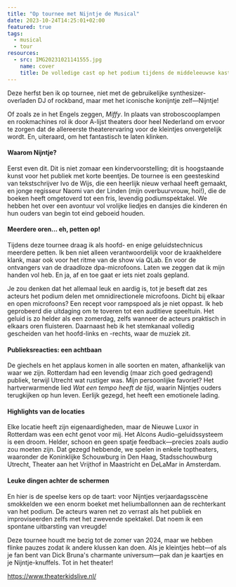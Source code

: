 ```yaml
---
title: "Op tournee met Nijntje de Musical"
date: 2023-10-24T14:25:01+02:00
featured: true
tags:
  - musical
  - tour
resources:
  - src: IMG20231021141555.jpg
    name: cover
    title: De volledige cast op het podium tijdens de middeleeuwse kasteelscène
---
```

Deze herfst ben ik op tournee, niet met de gebruikelijke synthesizer-overladen DJ of rockband, maar met het iconische konijntje zelf—Nijntje!
<!--more-->
Of zoals ze in het Engels zeggen, _Miffy_. In plaats van stroboscooplampen en rookmachines rol ik door A-lijst theaters door heel Nederland om ervoor te zorgen dat de allereerste theaterervaring voor de kleintjes onvergetelijk wordt. En, uiteraard, om het fantastisch te laten klinken.

#### Waarom Nijntje?

Eerst even dit. Dit is niet zomaar een kindervoorstelling; dit is hoogstaande kunst voor het publiek met korte beentjes. De tournee is een geesteskind van tekstschrijver Ivo de Wijs, die een heerlijk nieuw verhaal heeft gemaakt, en jonge regisseur Naomi van der Linden (mijn overbuurvrouw, hoi!), die de boeken heeft omgetoverd tot een fris, levendig podiumspektakel. We hebben het over een avontuur vol vrolijke liedjes en dansjes die kinderen én hun ouders van begin tot eind geboeid houden.

#### Meerdere oren... eh, petten op!

Tijdens deze tournee draag ik als hoofd- en enige geluidstechnicus meerdere petten. Ik ben niet alleen verantwoordelijk voor de kraakheldere klank, maar ook voor het ritme van de show via QLab. En voor de ontvangers van de draadloze dpa-microfoons. Laten we zeggen dat ik mijn handen vol heb. En ja, af en toe gaat er iets niet zoals gepland.

Je zou denken dat het allemaal leuk en aardig is, tot je beseft dat zes acteurs het podium delen met omnidirectionele microfoons. Dicht bij elkaar en open microfoons? Een recept voor rampspoed als je niet oppast. Ik heb geprobeerd die uitdaging om te toveren tot een auditieve speeltuin. Het geluid is zo helder als een zomerdag, zelfs wanneer de acteurs praktisch in elkaars oren fluisteren. Daarnaast heb ik het stemkanaal volledig gescheiden van het hoofd-links en -rechts, waar de muziek zit.

#### Publieksreacties: een achtbaan

De giechels en het applaus komen in alle soorten en maten, afhankelijk van waar we zijn. Rotterdam had een levendig (maar zich goed gedragend) publiek, terwijl Utrecht wat rustiger was. Mijn persoonlijke favoriet? Het hartverwarmende lied _Wat een tempo heeft de tijd_, waarin Nijntjes ouders terugkijken op hun leven. Eerlijk gezegd, het heeft een emotionele lading.

#### Highlights van de locaties

Elke locatie heeft zijn eigenaardigheden, maar de Nieuwe Luxor in Rotterdam was een echt genot voor mij. Het Alcons Audio-geluidssysteem is een droom. Helder, schoon en geen spatje feedback—precies zoals audio zou moeten zijn. Dat gezegd hebbende, we spelen in enkele toptheaters, waaronder de Koninklijke Schouwburg in Den Haag, Stadsschouwburg Utrecht, Theater aan het Vrijthof in Maastricht en DeLaMar in Amsterdam.

#### Leuke dingen achter de schermen

En hier is de speelse kers op de taart: voor Nijntjes verjaardagsscène smokkelden we een enorm boeket met heliumballonnen aan de rechterkant van het podium. De acteurs waren net zo verrast als het publiek en improviseerden zelfs met het zwevende spektakel. Dat noem ik een spontane uitbarsting van vreugde!

Deze tournee houdt me bezig tot de zomer van 2024, maar we hebben flinke pauzes zodat ik andere klussen kan doen. Als je kleintjes hebt—of als je fan bent van Dick Bruna's charmante universum—pak dan je kaartjes en je Nijntje-knuffels. Tot in het theater!

<https://www.theaterkidslive.nl/>